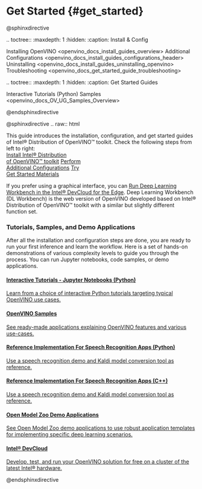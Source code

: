 # Get Started {#get_started}

@sphinxdirective

.. toctree::
   :maxdepth: 1
   :hidden:
   :caption: Install & Config
   
   Installing OpenVINO <openvino_docs_install_guides_overview>
   Additional Configurations <openvino_docs_install_guides_configurations_header>
   Uninstalling <openvino_docs_install_guides_uninstalling_openvino>
   Troubleshooting <openvino_docs_get_started_guide_troubleshooting>
   
.. toctree::
   :maxdepth: 1
   :hidden:
   :caption: Get Started Guides
   
   Interactive Tutorials (Python) <tutorials>
   Samples <openvino_docs_OV_UG_Samples_Overview>


@endsphinxdirective
 
@sphinxdirective
.. raw:: html

   <link rel="stylesheet" type="text/css" href="_static/css/getstarted_style.css">
   
   <p id="GSG_introtext">This guide introduces the installation, configuration, and get started guides of Intel® Distribution of OpenVINO™ toolkit. Check the following steps from left to right:<br />
     <a href="openvino_docs_install_guides_overview.html" >Install Intel® Distribution<br/>of OpenVINO™ toolkit</a>
     <a href="openvino_docs_install_guides_configurations_header.html" >Perform <br/>Additional Configurations</a>
     <a href="#get-started-tutorials" >Try <br/>Get Started Materials</a>
   </p>

   <p>If you prefer using a graphical interface, you can <a href="workbench_docs_Workbench_DG_Start_DL_Workbench_in_DevCloud.html" >Run Deep Learning Workbench in the Intel® DevCloud for the Edge</a>.  Deep Learning Workbench (DL Workbench) is the web version of OpenVINO developed based on Intel® Distribution of OpenVINO™ toolkit with a similar but slightly different function set.</li>
   </p>
   <div style="clear:both;"> </div> 
   
   <!--
   <p>If you are using Intel® Processor Graphics, Intel® Vision Accelerator Design with Intel® Movidius™ VPUs, Intel® Neural Compute Stick 2 or Intel® Gaussian &amp; Neural Accelerator (GNA), please check the additional configurations for them accordingly: <a href="openvino_docs_install_guides_configurations_for_intel_gpu.html" >Configurations for GPU</a>, <a href="openvino_docs_install_guides_installing_openvino_ivad_vpu.html" >Configurations for VPU</a>, <a href="openvino_docs_install_guides_configurations_for_ncs2.html" >Configurations for NCS2</a> or <a href="openvino_docs_install_guides_configurations_for_intel_gna.html" >Configurations for GNA</a>.
   </p>
   -->
   
   <h3><a name="get-started-tutorials">Tutorials, Samples, and Demo Applications</a></h3>
   
   <p>After all the installation and configuration steps are done, you are ready to run your first inference and learn the workflow. Here is a set of hands-on demonstrations of various complexity levels to guide you through the process. You can run Jupyter notebooks, code samples, or demo applications.</p>
 
   <div id="GSG_nextstepchoice">
     <a href="tutorials.html" >
        <h4>Interactive Tutorials - Jupyter Notebooks (Python) </h4>
        <p>Learn from a choice of interactive Python tutorials targeting typical OpenVINO use cases.</p>
     </a> 		
     <a href="openvino_docs_OV_UG_Samples_Overview.html" >
        <h4>OpenVINO Samples	</h4>
        <p>See ready-made applications explaining OpenVINO features and various use-cases.		</p>
     </a> 
     <a href="openvino_inference_engine_ie_bridges_python_sample_speech_sample_README.html" >
        <h4>Reference Implementation For Speech Recognition Apps (Python)</h4>
        <p>Use a speech recognition demo and Kaldi model conversion tool as reference. </p>
     </a>
     <a href="openvino_inference_engine_samples_speech_sample_README.html" >
        <h4>Reference Implementation For Speech Recognition Apps (C++)</h4>
        <p>Use a speech recognition demo and Kaldi model conversion tool as reference. </p>
     </a>
     <a href="omz_demos.html" >
        <h4>Open Model Zoo Demo Applications</h4>
        <p>See Open Model Zoo demo applications to use robust application templates for implementing specific deep learning scenarios. </p>
     </a>
     <a href="http://devcloud.intel.com/edge/" >
        <h4>Intel® DevCloud 	</h4>
        <p>Develop, test, and run your OpenVINO solution for free on a cluster of the latest Intel® hardware. </p>
     </a> 
   </div>
   <div style="clear:both;"> </div>

@endsphinxdirective